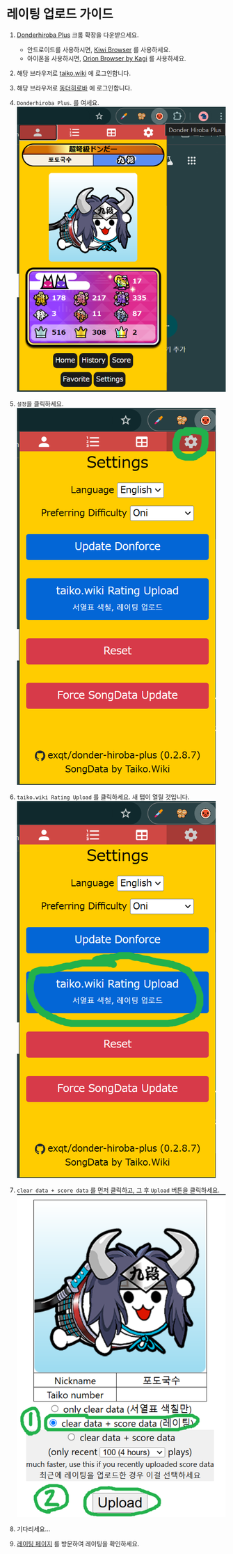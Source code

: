 # 레이팅 업로드 가이드

1. [Donderhiroba Plus](https://chromewebstore.google.com/detail/donder-hiroba-plus/dmendcaacmlddhgalacgccejbamnncci) 크롬 확장을 다운받으세요.

    - 안드로이드를 사용하시면, [Kiwi Browser](https://play.google.com/store/apps/details?id=com.kiwibrowser.browser) 를 사용하세요.
    - 아이폰을 사용하시면, [Orion Browser by Kagi](https://apps.apple.com/us/app/orion-browser-by-kagi/id1484498200) 를 사용하세요.

2. 해당 브라우저로 [taiko.wiki](https://taiko.wiki) 에 로그인합니다.
3. 해당 브라우저로 [동더히로바](https://donderhiroba.jp) 에 로그인합니다.
4. `Donderhiroba Plus`. 를 여세요.
    ![](/docs/img/4.png)
5. `설정`을 클릭하세요.
    ![alt text](/docs/img/5.png)
6. `taiko.wiki Rating Upload` 를 클릭하세요. 새 탭이 열릴 것입니다.
    ![alt text](/docs/img/6.png)
7. `clear data + score data` 를 먼저 클릭하고, 그 후 `Upload` 버튼을 클릭하세요.
    ![alt text](/docs/img/7.png)
8. 기다리세요...
9. [레이팅 페이지](https://taiko.wiki/rating/me) 를 방문하여 레이팅을 확인하세요.